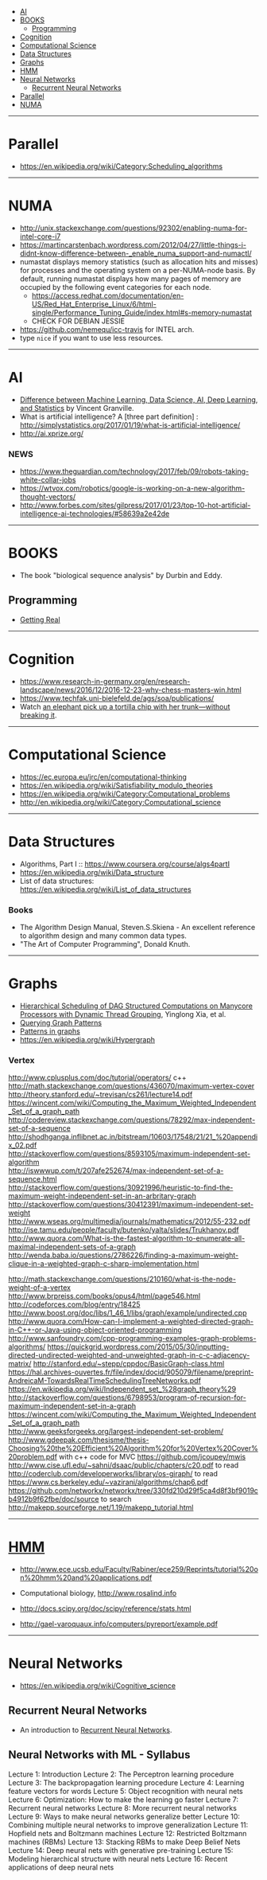 + [AI](#ai)
+ [BOOKS](#books)
   + [Programming](#programming)
+ [Cognition](#cognition)
+ [Computational Science](#computational-science)
+ [Data Structures](#data-structures)
+ [Graphs](#graphs)
+ [HMM](#hmm)
+ [Neural Networks](#neural-networks)
   + [Recurrent Neural Networks](#recurrent-neural-networks)
+ [Parallel](#parallel)
+ [NUMA](#numa)

----

# Parallel
+ https://en.wikipedia.org/wiki/Category:Scheduling_algorithms

----

# NUMA
+ http://unix.stackexchange.com/questions/92302/enabling-numa-for-intel-core-i7
+ https://martincarstenbach.wordpress.com/2012/04/27/little-things-i-didnt-know-difference-between-_enable_numa_support-and-numactl/
+ numastat displays memory statistics (such as allocation hits and misses) for processes and the operating system on a per-NUMA-node basis. By default, running numastat displays how many pages of memory are occupied by the following event categories for each node.      
    + https://access.redhat.com/documentation/en-US/Red_Hat_Enterprise_Linux/6/html-single/Performance_Tuning_Guide/index.html#s-memory-numastat
    + CHECK FOR DEBIAN JESSIE
+ https://github.com/nemequ/icc-travis for INTEL arch.
+ type `nice` if you want to use less resources.

----


# AI
+ [Difference between Machine Learning, Data Science, AI, Deep Learning, and Statistics](http://www.datasciencecentral.com/profiles/blogs/difference-between-machine-learning-data-science-ai-deep-learning) by Vincent Granville.
+ What is artificial intelligence? A [three part definition] : http://simplystatistics.org/2017/01/19/what-is-artificial-intelligence/
+ http://ai.xprize.org/

### NEWS
+ https://www.theguardian.com/technology/2017/feb/09/robots-taking-white-collar-jobs
+ https://wtvox.com/robotics/google-is-working-on-a-new-algorithm-thought-vectors/
+ http://www.forbes.com/sites/gilpress/2017/01/23/top-10-hot-artificial-intelligence-ai-technologies/#58639a2e42de

----

# BOOKS
+ The book "biological sequence analysis" by Durbin and Eddy.

## Programming
+ [Getting Real](https://gettingreal.37signals.com/)

----

# Cognition
+ https://www.research-in-germany.org/en/research-landscape/news/2016/12/2016-12-23-why-chess-masters-win.html
+ https://www.techfak.uni-bielefeld.de/ags/soa/publications/
+ Watch [an elephant pick up a tortilla chip with her trunk—without breaking it](http//www.sciencemag.org/news/2017/01/watch-elephant-pick-tortilla-chip-her-trunk-without-breaking-it).

----

# Computational Science
+ https://ec.europa.eu/jrc/en/computational-thinking
+ https://en.wikipedia.org/wiki/Satisfiability_modulo_theories
+ https://en.wikipedia.org/wiki/Category:Computational_problems
+ http://en.wikipedia.org/wiki/Category:Computational_science

----


# Data Structures
+ Algorithms, Part I :: https://www.coursera.org/course/algs4partI
+ https://en.wikipedia.org/wiki/Data_structure
+ List of data structures: https://en.wikipedia.org/wiki/List_of_data_structures

### Books
+ The Algorithm Design Manual, Steven.S.Skiena - An excellent reference to algorithm design and many common data types. 
+ "The Art of Computer Programming", Donald Knuth.

----

# Graphs
+ [Hierarchical Scheduling of DAG Structured Computations on Manycore Processors with Dynamic Thread Grouping](http://www.cs.huji.ac.il/~feit/parsched/jsspp10/p9-xia.pdf), Yinglong Xia, et al.
+ [Querying Graph Patterns](http://homepages.inf.ed.ac.uk/libkin/papers/pods11b.pdf)
+ [Patterns in graphs](https://mathman.biz/html/patgraph.html)
+ https://en.wikipedia.org/wiki/Hypergraph


### Vertex
http://www.cplusplus.com/doc/tutorial/operators/   c++
http://math.stackexchange.com/questions/436070/maximum-vertex-cover
http://theory.stanford.edu/~trevisan/cs261/lecture14.pdf
https://wincent.com/wiki/Computing_the_Maximum_Weighted_Independent_Set_of_a_graph_path
http://codereview.stackexchange.com/questions/78292/max-independent-set-of-a-sequence  
http://shodhganga.inflibnet.ac.in/bitstream/10603/17548/21/21_%20appendix_02.pdf   
http://stackoverflow.com/questions/8593105/maximum-independent-set-algorithm    
http://iswwwup.com/t/207afe252674/max-independent-set-of-a-sequence.html   
http://stackoverflow.com/questions/30921996/heuristic-to-find-the-maximum-weight-independent-set-in-an-arbritary-graph     
http://stackoverflow.com/questions/30412391/maximum-independent-set-weight   
http://www.wseas.org/multimedia/journals/mathematics/2012/55-232.pdf       
http://ise.tamu.edu/people/faculty/butenko/yalta/slides/Trukhanov.pdf        
http://www.quora.com/What-is-the-fastest-algorithm-to-enumerate-all-maximal-independent-sets-of-a-graph  
http://wenda.baba.io/questions/2786226/finding-a-maximum-weight-clique-in-a-weighted-graph-c-sharp-implementation.html   

http://math.stackexchange.com/questions/210160/what-is-the-node-weight-of-a-vertex  
http://www.brpreiss.com/books/opus4/html/page546.html   
http://codeforces.com/blog/entry/18425    
http://www.boost.org/doc/libs/1_46_1/libs/graph/example/undirected.cpp
http://www.quora.com/How-can-I-implement-a-weighted-directed-graph-in-C++-or-Java-using-object-oriented-programming
http://www.sanfoundry.com/cpp-programming-examples-graph-problems-algorithms/
https://quickgrid.wordpress.com/2015/05/30/inputting-directed-undirected-weighted-and-unweighted-graph-in-c-c-adjacency-matrix/
http://stanford.edu/~stepp/cppdoc/BasicGraph-class.html 
https://hal.archives-ouvertes.fr/file/index/docid/905079/filename/preprint-AndreicaM-TowardsRealTimeSchedulingTreeNetworks.pdf  
https://en.wikipedia.org/wiki/Independent_set_%28graph_theory%29  
http://stackoverflow.com/questions/6798953/program-of-recursion-for-maximum-independent-set-in-a-graph  
https://wincent.com/wiki/Computing_the_Maximum_Weighted_Independent_Set_of_a_graph_path   
http://www.geeksforgeeks.org/largest-independent-set-problem/
http://www.gdeepak.com/thesisme/thesis-Choosing%20the%20Efficient%20Algorithm%20for%20Vertex%20Cover%20problem.pdf   with c++ code for MVC
https://github.com/jcoupey/mwis
http://www.cise.ufl.edu/~sahni/dsaac/public/chapters/c20.pdf    to read
http://coderclub.com/developerworks/library/os-giraph/   to read
https://www.cs.berkeley.edu/~vazirani/algorithms/chap6.pdf
https://github.com/networkx/networkx/tree/330fd210d29f5ca4d8f3bf9019cb4912b9f62fbe/doc/source  to search
http://makepp.sourceforge.net/1.19/makepp_tutorial.html


----

# [HMM](https://en.wikipedia.org/wiki/Hidden_Markov_model)
+ http://www.ece.ucsb.edu/Faculty/Rabiner/ece259/Reprints/tutorial%20on%20hmm%20and%20applications.pdf
+ Computational biology, http://www.rosalind.info

+ http://docs.scipy.org/doc/scipy/reference/stats.html
+ http://gael-varoquaux.info/computers/pyreport/example.pdf

---- 

# Neural Networks
+ https://en.wikipedia.org/wiki/Cognitive_science

## Recurrent Neural Networks
+ An introduction to [Recurrent Neural Networks](https://www.opendatascience.com/blog/intro-to-recurrent-neural-networks-1/).

## Neural Networks with ML - Syllabus
Lecture 1: Introduction
Lecture 2: The Perceptron learning procedure
Lecture 3: The backpropagation learning procedure
Lecture 4: Learning feature vectors for words
Lecture 5: Object recognition with neural nets
Lecture 6: Optimization: How to make the learning go faster
Lecture 7: Recurrent neural networks
Lecture 8: More recurrent neural networks
Lecture 9: Ways to make neural networks generalize better
Lecture 10: Combining multiple neural networks to improve generalization
Lecture 11: Hopfield nets and Boltzmann machines
Lecture 12: Restricted Boltzmann machines (RBMs)
Lecture 13: Stacking RBMs to make Deep Belief Nets
Lecture 14: Deep neural nets with generative pre-training
Lecture 15: Modeling hierarchical structure with neural nets
Lecture 16: Recent applications of deep neural nets
